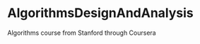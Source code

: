 AlgorithmsDesignAndAnalysis
===========================

Algorithms course from Stanford through Coursera
